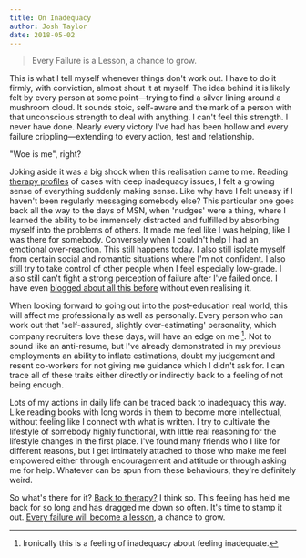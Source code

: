 ```yaml
---
title: On Inadequacy
author: Josh Taylor
date: 2018-05-02
---
```


> Every Failure is a Lesson, a chance to grow.

This is what I tell myself whenever things don't work out. I have to do it
firmly, with conviction, almost shout it at myself. The idea behind it is
likely felt by every person at some point—trying to find a silver lining around
a mushroom cloud. It sounds stoic, self-aware and the mark of a person with
that unconscious strength to deal with anything. I can't feel this strength. I
never have done. Nearly every victory I've had has been hollow and every
failure crippling—extending to every action, test and relationship.

"Woe is me", right? 

Joking aside it was a big shock when this realisation came to me. Reading
[therapy profiles][] of cases with deep inadequacy issues, I felt a growing
sense of everything suddenly making sense. Like why have I felt uneasy if I
haven't been regularly messaging somebody else? This particular one goes back
all the way to the days of MSN, when 'nudges' were a thing, where I learned the
ability to be immensely distracted and fulfilled by absorbing myself into the
problems of others.  It made me feel like I was helping, like I was there for
somebody. Conversely when I couldn't help I had an emotional over-reaction.
This still happens today. I also still isolate myself from certain social and
romantic situations where I'm not confident. I also still try to take control
of other people when I feel especially low-grade. I also still can't fight a
strong perception of failure after I've failed once. I have even [blogged about
all this before][] without even realising it.

When looking forward to going out into the post-education real world, this will
affect me professionally as well as personally. Every person who can work out
that 'self-assured, slightly over-estimating' personality, which company
recruiters love these days, will have an edge on me [^1]. Not to sound like an
anti-resume, but I've already demonstrated in my previous employments an
ability to inflate estimations, doubt my judgement and resent co-workers for
not giving me guidance which I didn't ask for. I can trace all of these traits
either directly or indirectly back to a feeling of not being enough.

Lots of my actions in daily life can be traced back to inadequacy this way.
Like reading books with long words in them to become more intellectual, without
feeling like I connect with what is written. I try to cultivate the lifestyle
of somebody highly functional, with little real reasoning for the lifestyle
changes in the first place. I've found many friends who I like for different
reasons, but I get intimately attached to those who make me feel empowered
either through encouragement and attitude or through asking me for help.
Whatever can be spun from these behaviours, they're definitely weird. 

So what's there for it? [Back to therapy?][] I think so. This feeling has held
me back for so long and has dragged me down so often. It's time to stamp it
out. [Every failure will become a lesson][], a chance to grow.


[therapy profiles]: https://www.goodtherapy.org/learn-about-therapy/issues/inadequacy

[blogged about all this before]: /posts/orange-lit-runs.html

[Back to therapy?]: /posts/soap-operas.html

[Every failure will become a lesson]: https://www.goodreads.com/book/show/40745.Mindset

[^1]: Ironically this is a feeling of inadequacy about feeling inadequate.

